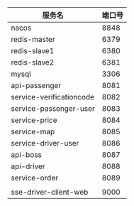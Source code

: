 | 服务名                      | 端口号  |
|--------------------------|------|
| nacos                    | 8848 |
| redis-master             | 6379 |
| redis-slave1             | 6380 |
| redis-slave2             | 6381 |
| mysql                    | 3306 |
| api-passenger            | 8081 |
| service-verificationcode | 8082 |
| service-passenger-user   | 8083 |
| service-price            | 8084 |
| service-map              | 8085 |
| service-driver-user      | 8086 |
| api-boss                 | 8087 |
| api-driver               | 8088 |
| service-order            | 8089 |
|                          |      |
| sse-driver-client-web    | 9000 |


